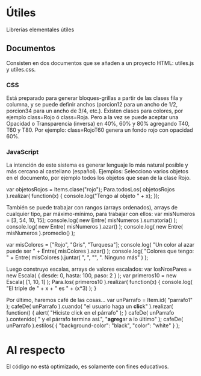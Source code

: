 # Útiles
Librerías elementales útiles
## Documentos
Consisten en dos documentos que se añaden a un proyecto HTML: utiles.js y utiles.css.

### CSS
Está preparado para generar bloques-grillas a partir de las clases fila y columna, y se puede definir anchos (porcion12 para un ancho de 1/2, porcion34 para un ancho de 3/4, etc.).
Existen clases para colores, por ejemplo class=Rojo ó class=Roja. Pero a la vez se puede aceptar una Opacidad o Transparencia (inversa) en 40%, 60% y 80% agregando T40, T60 y T80. Por ejemplo: class=RojoT60 genera un fondo rojo con opacidad 60%.

### JavaScript
La intención de este sistema es generar lenguaje lo más natural posible y más cercano al castellano (español).
Ejemplos:
Selecciono varios objetos en el documento, por ejemplo todos los objetos que sean de la clase Rojo.

var objetosRojos = Items.clase("rojo");
Para.todosLos( objetosRojos ).realizar( function(x) {
  console.log("Tengo al objeto " + x);
});

También se puede trabajar con rangos (arrays ordenados), arrays de cualquier tipo, par máximo-mínimo, para trabajar con ellos:
var misNumeros = [3, 54, 10, 15];
console.log( new Entre( misNumeros ).sumatoria() );
console.log( new Entre( misNumeros ).azar() );
console.log( new Entre( misNumeros ).promedio() );

var misColores = ["Rojo", "Gris", "Turquesa"];
console.log( "Un color al azar puede ser " + Entre( misColores ).azar() );
console.log( "Colores que tengo: " + Entre( misColores ).juntar( ", ", "", ". Ninguno más" ) );

Luego construyo escalas, arrays de valores escalados:
var losNrosPares = new Escala( { desde: 0, hasta: 100, paso: 2 } );
var primeros10 = new Escala( [1, 10, 1] );
Para.los( primeros10 ).realizar( function(x) { 
  console.log( "El triple de " + x + " es " + (x*3) );
}

Por último, haremos café de las cosas...
var unParrafo = Item.id( "parrafo1" );
cafeDe( unParrafo ).cuando( "el usuario haga un **clic**k" ).realizar( function() {
  alert( "Hiciste click en el párrafo" );
}
cafeDe( unParrafo ).contenido( " y el párrafo termina así.", "**agreg**ar a lo último" );
cafeDe( unParrafo ).estilos( { "background-color": "black", "color": "white" } );

# Al respecto
El código no está optimizado, es solamente con fines educativos. 

